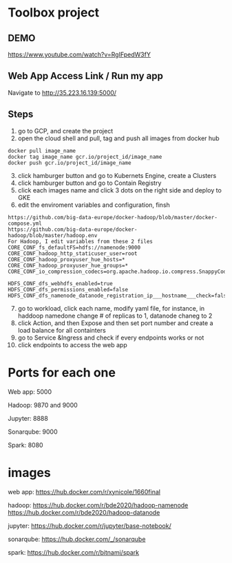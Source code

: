 # Toolbox project
## DEMO
https://www.youtube.com/watch?v=RgIFpedW3fY

## Web App Access Link / Run my app
 Navigate to  http://35.223.16.139:5000/

## Steps
1. go to GCP, and create the project
2. open the cloud shell and pull, tag and push all images from docker hub  
```
docker pull image_name
docker tag image_name gcr.io/project_id/image_name 
docker push gcr.io/project_id/image_name 
```
3. click hamburger button and go to Kubernets Engine, create a Clusters
4. click hamburger button and go to Contain Registry
5. click each images name and click 3 dots on the right side and deploy to GKE
6. edit the enviroment variables and configuration, finsh 
```
https://github.com/big-data-europe/docker-hadoop/blob/master/docker-compose.yml
https://github.com/big-data-europe/docker-hadoop/blob/master/hadoop.env
For Hadoop, I edit variables from these 2 files
CORE_CONF_fs_defaultFS=hdfs://namenode:9000
CORE_CONF_hadoop_http_staticuser_user=root
CORE_CONF_hadoop_proxyuser_hue_hosts=*
CORE_CONF_hadoop_proxyuser_hue_groups=*
CORE_CONF_io_compression_codecs=org.apache.hadoop.io.compress.SnappyCodec

HDFS_CONF_dfs_webhdfs_enabled=true
HDFS_CONF_dfs_permissions_enabled=false
HDFS_CONF_dfs_namenode_datanode_registration_ip___hostname___check=false
```
7. go to workload, click each name, modify yaml file, for instance, in haddoop namedone change # of replicas to 1, datanode chaneg to 2
8. click Action, and then Expose and then set port number and create a load balance for all containters
9. go to  Service &Ingress and check if every endpoints works or not
10. click endpoints to access the web app

# Ports for each one
Web app: 5000 

Hadoop: 9870 and 9000

Jupyter: 8888

Sonarqube: 9000

Spark: 8080


# images
web app: 
https://hub.docker.com/r/xynicole/1660final

hadoop:
https://hub.docker.com/r/bde2020/hadoop-namenode
https://hub.docker.com/r/bde2020/hadoop-datanode

jupyter: 
https://hub.docker.com/r/jupyter/base-notebook/


sonarqube: 
https://hub.docker.com/_/sonarqube


spark:
https://hub.docker.com/r/bitnami/spark









